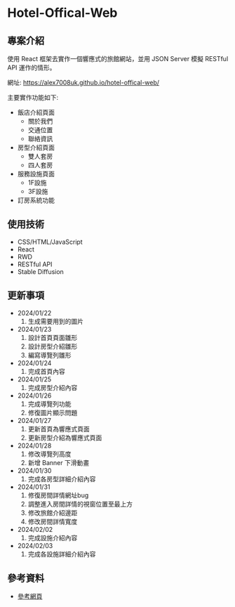 # Hotel-Offical-Web

## 專案介紹

使用 React 框架去實作一個響應式的旅館網站，並用 JSON Server 模擬 RESTful API 運作的情形。

網址: https://alex7008uk.github.io/hotel-offical-web/

主要實作功能如下:

* 飯店介紹頁面
  * 關於我們
  * 交通位置
  * 聯絡資訊
* 房型介紹頁面
  * 雙人套房
  * 四人套房
* 服務設施頁面
  * 1F設施
  * 3F設施
* 訂房系統功能

## 使用技術

* CSS/HTML/JavaScript
* React
* RWD
* RESTful API
* Stable Diffusion

## 更新事項

* 2024/01/22
    1. 生成需要用到的圖片
* 2024/01/23
    1. 設計首頁頁面雛形
    2. 設計房型介紹雛形
    3. 編寫導覽列雛形
* 2024/01/24
    1. 完成首頁內容
* 2024/01/25
    1. 完成房型介紹內容
* 2024/01/26
    1. 完成導覽列功能
    2. 修復圖片顯示問題
* 2024/01/27
    1. 更新首頁為響應式頁面
    2. 更新房型介紹為響應式頁面
* 2024/01/28
    1. 修改導覽列高度
    2. 新增 Banner 下滑動畫
* 2024/01/30
    1. 完成各房型詳細介紹內容
* 2024/01/31
    1. 修復房間詳情網址bug
    2. 調整進入房間詳情的視窗位置至最上方
    3. 修改旅館介紹邊距
    4. 修改房間詳情寬度
* 2024/02/02
    1. 完成設施介紹內容
* 2024/02/03
    1. 完成各設施詳細介紹內容

## 參考資料

* [參考網頁](https://jiaoxi.orientluxuryhotel.com.tw/contact/)